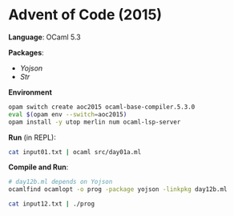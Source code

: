 # Advent of Code (2015)

**Language**: OCaml 5.3

**Packages**:
* *Yojson*
* *Str*

**Environment**

```bash
opam switch create aoc2015 ocaml-base-compiler.5.3.0
eval $(opam env --switch=aoc2015)
opam install -y utop merlin num ocaml-lsp-server
```

**Run** (in REPL):
```bash
cat input01.txt | ocaml src/day01a.ml
```

**Compile and Run**:
```bash
# day12b.ml depends on Yojson
ocamlfind ocamlopt -o prog -package yojson -linkpkg day12b.ml

cat input12.txt | ./prog
```
